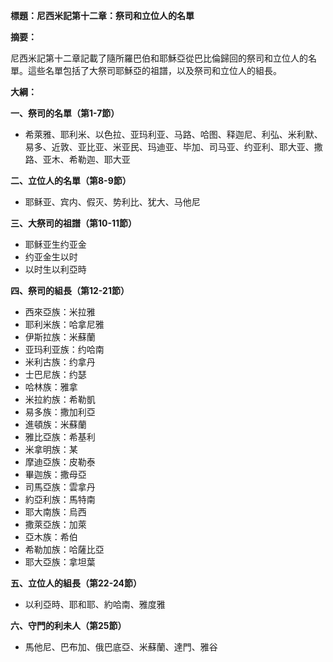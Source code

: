 **標題：尼西米記第十二章：祭司和立位人的名單**

**摘要：**

尼西米記第十二章記載了隨所羅巴伯和耶穌亞從巴比倫歸回的祭司和立位人的名單。這些名單包括了大祭司耶穌亞的祖譜，以及祭司和立位人的組長。

**大綱：**

**一、祭司的名單（第1-7節）**
* 希萊雅、耶利米、以色拉、亚玛利亚、马路、哈图、释迦尼、利弘、米利默、易多、近敦、亚比亚、米亚民、玛迪亚、毕加、司马亚、约亚利、耶大亚、撒路、亚木、希勒迦、耶大亚

**二、立位人的名單（第8-9節）**
* 耶稣亚、宾内、假灭、势利比、犹大、马他尼

**三、大祭司的祖譜（第10-11節）**
* 耶稣亚生约亚金
* 约亚金生以时
* 以时生以利亞時

**四、祭司的組長（第12-21節）**
* 西來亞族：米拉雅
* 耶利米族：哈拿尼雅
* 伊斯拉族：米蘇蘭
* 亚玛利亚族：约哈南
* 米利古族：约拿丹
* 士巴尼族：约瑟
* 哈林族：雅拿
* 米拉約族：希勒凱
* 易多族：撒加利亞
* 進頓族：米蘇蘭
* 雅比亞族：希基利
* 米拿明族：某
* 摩迪亞族：皮勒泰
* 畢迦族：撒母亞
* 司馬亞族：雲拿丹
* 約亞利族：馬特南
* 耶大南族：烏西
* 撒萊亞族：加萊
* 亞木族：希伯
* 希勒加族：哈薩比亞
* 耶大亞族：拿坦葉

**五、立位人的組長（第22-24節）**
* 以利亞時、耶和耶、約哈南、雅度雅

**六、守門的利未人（第25節）**
* 馬他尼、巴布加、俄巴底亞、米蘇蘭、達門、雅谷